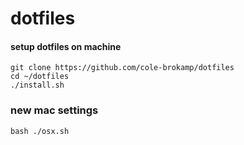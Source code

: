 # dotfiles

#### setup dotfiles on machine

    git clone https://github.com/cole-brokamp/dotfiles
    cd ~/dotfiles
    ./install.sh

### new mac settings

    bash ./osx.sh
